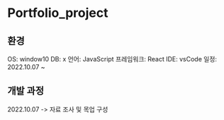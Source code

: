 # Portfolio_project

## 환경
OS: window10
DB: x
언어: JavaScript
프레임워크: React
IDE: vsCode
일정: 2022.10.07 ~

## 개발 과정

2022.10.07
-> 자료 조사 및 목업 구성
